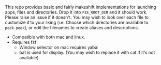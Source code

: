 This repo provides basic and fairly makeshift implementations for launching apps, files and directories. Drop it into `FZS_ROOT_DIR` and it should work. Please raise an issue if it doesn't.
You may wish to look over each file to customize it to your liking (i.e. Choose which directories are available to `peek.peek`), or edit the filenames to create aliases and descriptions.

- Compatible with both mac and linux.
- Requires fzf
  - Window selector on mac requires yabai
  - bat is used for display. (You may wish to replace it with cat if it's not available).